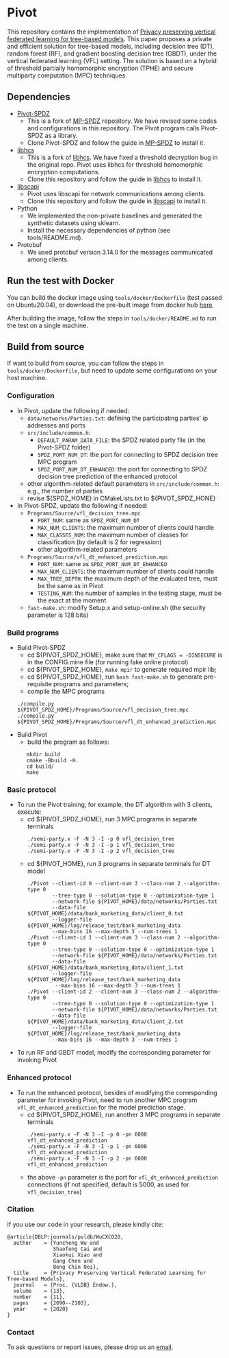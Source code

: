 # Pivot
This repository contains the implementation of 
[Privacy preserving vertical federated learning for tree-based models](http://www.vldb.org/pvldb/vol13/p2090-wu.pdf). This paper proposes a private and efficient solution for tree-based models,
including decision tree (DT), random forest (RF), and gradient boosting decision tree (GBDT), 
under the vertical federated learning (VFL) setting. The solution is based on a hybrid of threshold partially
homomorphic encryption (TPHE) and secure multiparty computation (MPC) techniques.

## Dependencies
+ [Pivot-SPDZ](https://github.com/lemonviv/Pivot-SPDZ)
    + This is a fork of [MP-SPDZ](https://github.com/data61/MP-SPDZ/tree/2c3606ccb2658cea10826d670298e04b1385415a) repository. We 
    have revised some codes and configurations in this repository. The Pivot program
    calls Pivot-SPDZ as a library. 
    + Clone Pivot-SPDZ and follow the guide in [MP-SPDZ](https://github.com/data61/MP-SPDZ) to install it.
+ [libhcs](https://github.com/lemonviv/libhcs) 
    + This is a fork of [libhcs](https://github.com/tiehuis/libhcs). We have 
    fixed a threshold decryption bug in the original repo. Pivot uses libhcs for threshold homomorphic encryption computations. 
    + Clone this repository and follow the guide in [libhcs](https://github.com/tiehuis/libhcs) to install it.
+ [libscapi](https://github.com/cryptobiu/libscapi/tree/b77816a8ad09181be319316f4023f628ab7ffb88)
    + Pivot uses libscapi for network communications among clients. 
    + Clone this repository and follow the guide in [libscapi](https://github.com/cryptobiu/libscapi) to install it.
+ Python
    + We implemented the non-private baselines and generated the synthetic 
     datasets using sklearn.
    + Install the necessary dependencies of python (see tools/README.md).
+ Protobuf
    + We used protobuf version 3.14.0 for the messages communicated among clients. 

## Run the test with Docker

You can build the docker image using `tools/docker/Dockerfile` (test passed on Ubuntu20.04), or download
the pre-built image from docker hub [here](https://hub.docker.com/repository/docker/lemonwyc/pivot).

After building the image, follow the steps in `tools/docker/README.md` to run the test on a single machine.

## Build from source

If want to build from source, you can follow the steps in `tools/docker/Dockerfile`, but need to update 
some configurations on your host machine.

### Configuration
 * In Pivot, update the following if needed:
    + `data/networks/Parties.txt`: defining the participating parties' ip addresses and ports
    + `src/include/common.h`: 
        + `DEFAULT_PARAM_DATA_FILE`: the SPDZ related party file (in the Pivot-SPDZ folder)
        + `SPDZ_PORT_NUM_DT`: the port for connecting to SPDZ decision tree MPC program
        + `SPDZ_PORT_NUM_DT_ENHANCED`: the port for connecting to SPDZ decision tree prediction of the enhanced protocol
    + other algorithm-related default parameters in `src/include/common.h`: e.g., the number of parties
    + revise ${SPDZ_HOME} in CMakeLists.txt to ${PIVOT_SPDZ_HONE}
 * In Pivot-SPDZ, update the following if needed:
    + `Programs/Source/vfl_decision_tree.mpc`
        + `PORT_NUM`: same as `SPDZ_PORT_NUM_DT`
        + `MAX_NUM_CLIENTS`: the maximum number of clients could handle
        + `MAX_CLASSES_NUM`: the maximum number of classes for classification (by default is 2 for regression)
        + other algorithm-related parameters
    + `Programs/Source/vfl_dt_enhanced_prediction.mpc`
        + `PORT_NUM`: same as `SPDZ_PORT_NUM_DT_ENHANCED`
        + `MAX_NUM_CLIENTS`: the maximum number of clients could handle
        + `MAX_TREE_DEPTH`: the maximum depth of the evaluated tree, must be the same as in Pivot
        + `TESTING_NUM`: the number of samples in the testing stage, must be the exact at the moment
    + `fast-make.sh`: modify Setup.x and setup-online.sh (the security parameter is 128 bits)

### Build programs
 * Build Pivot-SPDZ
    + cd ${PIVOT_SPDZ_HOME}, make sure that `MY_CFLAGS = -DINSECURE` is in the CONFIG.mine file (for running fake online protocol)
    + cd ${PIVOT_SPDZ_HOME}, `make mpir` to generate required mpir lib;
    + cd ${PIVOT_SPDZ_HOME}, run `bash fast-make.sh` to generate pre-requisite programs and parameters;
    + compile the MPC programs
    ```
    ./compile.py ${PIVOT_SPDZ_HOME}/Programs/Source/vfl_decision_tree.mpc
    ./compile.py ${PIVOT_SPDZ_HOME}/Programs/Source/vfl_dt_enhanced_prediction.mpc
    ```
 * Build Pivot
    + build the program as follows:
     ```
        mkdir build 
        cmake -Bbuild -H.
        cd build/
        make
     ```

### Basic protocol
 * To run the Pivot training, for example, the DT algorithm with 3 clients, execute:
    + cd ${PIVOT_SPDZ_HOME}, run 3 MPC programs in separate terminals
        ```
        ./semi-party.x -F -N 3 -I -p 0 vfl_decision_tree
        ./semi-party.x -F -N 3 -I -p 1 vfl_decision_tree
        ./semi-party.x -F -N 3 -I -p 2 vfl_decision_tree
        ```
    + cd ${PIVOT_HOME}, run 3 programs in separate terminals for DT model
        ```
        ./Pivot --client-id 0 --client-num 3 --class-num 2 --algorithm-type 0 
                --tree-type 0 --solution-type 0 --optimization-type 1 
                --network-file ${PIVOT_HOME}/data/networks/Parties.txt 
                --data-file ${PIVOT_HOME}/data/bank_marketing_data/client_0.txt 
                --logger-file ${PIVOT_HOME}/log/release_test/bank_marketing_data 
                --max-bins 16 --max-depth 3 --num-trees 1 
        ./Pivot --client-id 1 --client-num 3 --class-num 2 --algorithm-type 0
                --tree-type 0 --solution-type 0 --optimization-type 1 
                --network-file ${PIVOT_HOME}/data/networks/Parties.txt 
                --data-file ${PIVOT_HOME}/data/bank_marketing_data/client_1.txt 
                --logger-file ${PIVOT_HOME}/log/release_test/bank_marketing_data
                 --max-bins 16 --max-depth 3 --num-trees 1
        ./Pivot --client-id 2 --client-num 3 --class-num 2 --algorithm-type 0
                --tree-type 0 --solution-type 0 --optimization-type 1 
                --network-file ${PIVOT_HOME}/data/networks/Parties.txt 
                --data-file ${PIVOT_HOME}/data/bank_marketing_data/client_2.txt 
                --logger-file ${PIVOT_HOME}/log/release_test/bank_marketing_data 
                --max-bins 16 --max-depth 3 --num-trees 1
        ```
 * To run RF and GBDT model, modify the corresponding parameter for invoking Pivot 

### Enhanced protocol
 * To run the enhanced protocol, besides of modifying the corresponding parameter for invoking Pivot,
 need to run another MPC program `vfl_dt_enhanced_prediction` for the model prediction stage.
    + cd ${PIVOT_SPDZ_HOME}, run another 3 MPC programs in separate terminals
        ```
        ./semi-party.x -F -N 3 -I -p 0 -pn 6000 vfl_dt_enhanced_prediction
        ./semi-party.x -F -N 3 -I -p 1 -pn 6000 vfl_dt_enhanced_prediction
        ./semi-party.x -F -N 3 -I -p 2 -pn 6000 vfl_dt_enhanced_prediction
        ```
    + the above `-pn` parameter is the port for `vfl_dt_enhanced_prediction` connections (if not specified, 
    default is 5000, as used for `vfl_decision_tree`)

### Citation

If you use our code in your research, please kindly cite:
```
@article{DBLP:journals/pvldb/WuCXCO20,
  author    = {Yuncheng Wu and
               Shaofeng Cai and
               Xiaokui Xiao and
               Gang Chen and
               Beng Chin Ooi},
  title     = {Privacy Preserving Vertical Federated Learning for Tree-based Models},
  journal   = {Proc. {VLDB} Endow.},
  volume    = {13},
  number    = {11},
  pages     = {2090--2103},
  year      = {2020}
}
```

### Contact
To ask questions or report issues, please drop us an [email](mailto:wuyc@comp.nus.edu.sg).